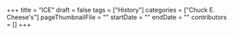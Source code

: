 +++
title = "ICE"
draft = false
tags = ["History"]
categories = ["Chuck E. Cheese's"]
pageThumbnailFile = ""
startDate = ""
endDate = ""
contributors = []
+++
